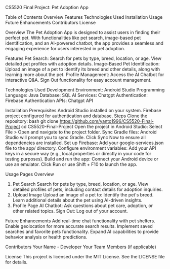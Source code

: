 CS5520 Final Project: Pet Adoption App

Table of Contents
Overview
Features
Technologies Used
Installation
Usage
Future Enhancements
Contributors
License

Overview
The Pet Adoption App is designed to assist users in finding their perfect pet. With functionalities like pet search, image-based pet identification, and an AI-powered chatbot, the app provides a seamless and engaging experience for users interested in pet adoption.

Features
Pet Search: Search for pets by type, breed, location, or age. View detailed pet profiles with adoption details.
Image-Based Pet Identification: Upload an image of a pet to identify its breed and other details, along with learning more about the pet.
Profile Management:
Access the AI Chatbot for interactive Q&A.
Sign Out functionality for easy account management.

Technologies Used
Development Environment: Android Studio
Programming Language: Java
Database: SQL
AI Services: Chatgpt
Authentication: Firebase Authentication
APIs: Chatgpt API

Installation
Prerequisites
Android Studio installed on your system.
Firebase project configured for authentication and database.
Steps
Clone the repository:
bash
git clone https://github.com/yanto1996/CS5520-Final-Project
cd CS5520-Final-Project
Open the project in Android Studio:
Select File > Open and navigate to the project folder.
Sync Gradle files:
Android Studio will prompt you to sync Gradle. Click Sync Now to ensure all dependencies are installed.
Set up Firebase:
Add your google-services.json file to the app/ directory.
Configure environment variables:
Add your API keys in a secure way (e.g., local.properties or directly in your code for testing purposes).
Build and run the app:
Connect your Android device or use an emulator.
Click Run or use Shift + F10 to launch the app.

Usage
Pages Overview
1. Pet Search
   Search for pets by type, breed, location, or age.
   View detailed profiles of pets, including contact details for adoption inquiries.
2. Upload Image
   Upload an image of a pet to:
   Identify the pet's breed.
   Learn additional details about the pet using AI-driven insights.
3. Profile Page
   AI Chatbot: Ask questions about pet care, adoption, or other related topics.
   Sign Out: Log out of your account.

Future Enhancements
Add real-time chat functionality with pet shelters.
Enable geolocation for more accurate search results.
Implement saved searches and favorite pets functionality.
Expand AI capabilities to provide behavior analysis or health predictions.

Contributors
Your Name - Developer
Your Team Members (if applicable)

License
This project is licensed under the MIT License. See the LICENSE file for details.

